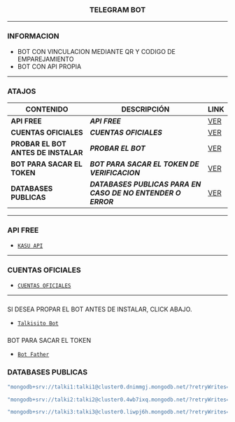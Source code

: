 <h3 align="center">TELEGRAM BOT</h3>

***
### INFORMACION
- BOT CON VINCULACION MEDIANTE QR Y CODIGO DE EMPAREJAMIENTO
- BOT CON API PROPIA

***

### ATAJOS

| CONTENIDO | DESCRIPCIÓN | LINK |
|------|-------------|-------|
| **API FREE** | ***API FREE*** |[VER]() |
| **CUENTAS OFICIALES** | ***CUENTAS OFICIALES*** |[VER]() |
| **PROBAR EL BOT ANTES DE INSTALAR** | ***PROBAR EL BOT*** |[VER]() |
| **BOT PARA SACAR EL TOKEN** | ***BOT PARA SACAR EL TOKEN DE VERIFICACION*** |[VER]() |
| **DATABASES PUBLICAS** | ***DATABASES PUBLICAS PARA EN CASO DE NO ENTENDER O ERROR*** |[VER]() |


***

### API FREE
-  [`KASU API`](https://apikasu.onrender.com/)

***

### CUENTAS OFICIALES
-  [`CUENTAS OFICIALES`](https://solo.to/talki)

***

###
SI DESEA PROPAR EL BOT ANTES DE INSTALAR, CLICK ABAJO.

-  [`Talkisito Bot`](https://t.me/talkisitobot)

###
BOT PARA SACAR EL TOKEN
-  [`Bot Father`](https://t.me/BotFather)


### DATABASES PUBLICAS

```sh
"mongodb+srv://talki1:talki1@cluster0.dnimmgj.mongodb.net/?retryWrites=true&w=majority"
```
```sh
"mongodb+srv://talki2:talki2@cluster0.4wb7ixq.mongodb.net/?retryWrites=true&w=majority"
```
```sh
"mongodb+srv://talki3:talki3@cluster0.liwpj6h.mongodb.net/?retryWrites=true&w=majority"
```